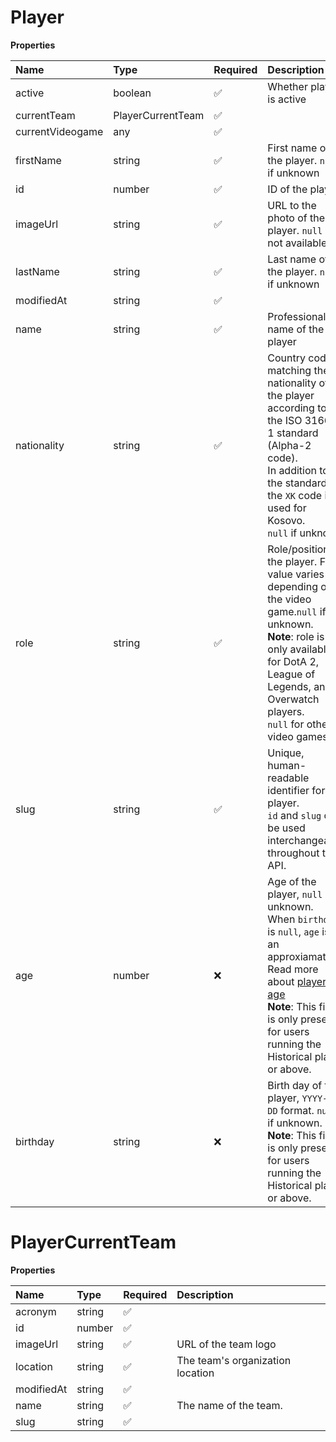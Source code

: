 # Player

**Properties**

| Name             | Type              | Required | Description                                                                                                                                                                                                                                    |
| :--------------- | :---------------- | :------- | :--------------------------------------------------------------------------------------------------------------------------------------------------------------------------------------------------------------------------------------------- |
| active           | boolean           | ✅       | Whether player is active                                                                                                                                                                                                                       |
| currentTeam      | PlayerCurrentTeam | ✅       |                                                                                                                                                                                                                                                |
| currentVideogame | any               | ✅       |                                                                                                                                                                                                                                                |
| firstName        | string            | ✅       | First name of the player. `null` if unknown                                                                                                                                                                                                    |
| id               | number            | ✅       | ID of the player                                                                                                                                                                                                                               |
| imageUrl         | string            | ✅       | URL to the photo of the player. `null` if not available.                                                                                                                                                                                       |
| lastName         | string            | ✅       | Last name of the player. `null` if unknown                                                                                                                                                                                                     |
| modifiedAt       | string            | ✅       |                                                                                                                                                                                                                                                |
| name             | string            | ✅       | Professional name of the player                                                                                                                                                                                                                |
| nationality      | string            | ✅       | Country code matching the nationality of the player according to the ISO 3166-1 standard (Alpha-2 code). <br/>In addition to the standard, the `XK` code is used for Kosovo. <br/>`null` if unknown                                            |
| role             | string            | ✅       | Role/position of the player. Field value varies depending on the video game.`null` if unknown. <br/>**Note**: role is only available for DotA 2, League of Legends, and Overwatch players. <br/>`null` for other video games.                  |
| slug             | string            | ✅       | Unique, human-readable identifier for the player. <br/>`id` and `slug` can be used interchangeably throughout the API.                                                                                                                         |
| age              | number            | ❌       | Age of the player, `null` if unknown. When `birthday` is `null`, `age` is an approxiamation. Read more about [players' age](/docs/about-players-age) <br/>**Note**: This field is only present for users running the Historical plan or above. |
| birthday         | string            | ❌       | Birth day of the player, `YYYY-MM-DD` format. `null` if unknown. <br/>**Note**: This field is only present for users running the Historical plan or above.                                                                                     |

# PlayerCurrentTeam

**Properties**

| Name       | Type   | Required | Description                      |
| :--------- | :----- | :------- | :------------------------------- |
| acronym    | string | ✅       |                                  |
| id         | number | ✅       |                                  |
| imageUrl   | string | ✅       | URL of the team logo             |
| location   | string | ✅       | The team's organization location |
| modifiedAt | string | ✅       |                                  |
| name       | string | ✅       | The name of the team.            |
| slug       | string | ✅       |                                  |

<!-- This file was generated by liblab | https://liblab.com/ -->
